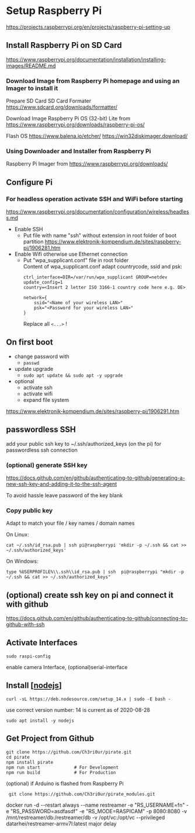 # Setup Raspberry Pi
https://projects.raspberrypi.org/en/projects/raspberry-pi-setting-up

## Install Raspberry Pi on SD Card

https://www.raspberrypi.org/documentation/installation/installing-images/README.md

### Download Image from Raspberry Pi homepage and using an Imager to install it

 Prepare SD Card
SD Card Formater
https://www.sdcard.org/downloads/formatter/

Download Image
Raspberry Pi OS (32-bit) Lite
from https://www.raspberrypi.org/downloads/raspberry-pi-os/

Flash OS
https://www.balena.io/etcher/ 
https://win32diskimager.download/

### Using Downloader and Installer from Raspberry Pi

Raspberry Pi Imager
from https://www.raspberrypi.org/downloads/

## Configure Pi

### For headless operation activate SSH and WiFi before starting
https://www.raspberrypi.org/documentation/configuration/wireless/headless.md 

- Enable SSH 
  - Put file with name "ssh" without extension in root folder of boot partition
    https://www.elektronik-kompendium.de/sites/raspberry-pi/1906281.htm
- Enable Wifi otherwise use Ethernet connection
  - Put "wpa_supplicant.conf" file in root folder\
    Content of wpa_supplicant.conf
    adapt countrycode, ssid and psk:
    ```
    ctrl_interface=DIR=/var/run/wpa_supplicant GROUP=netdev
    update_config=1
    country=<Insert 2 letter ISO 3166-1 country code here e.g. DE> 

    network={
        ssid="<Name of your wireless LAN>"
        psk="<Password for your wireless LAN>"
    }
    ```
    Replace all ```<...>``` !




## On first boot
- change password with 
  - ```passwd```
- update upgrade
  - ```sudo apt update && sudo apt -y upgrade```
- optional
  - activate ssh
  - activate wifi
  - expand file system

https://www.elektronik-kompendium.de/sites/raspberry-pi/1906291.htm



## passwordless SSH
add your public ssh key to ~/.ssh/authorized_keys (on the pi) for passwordless ssh connection

### (optional) generate SSH key
https://docs.github.com/en/github/authenticating-to-github/generating-a-new-ssh-key-and-adding-it-to-the-ssh-agent

To avoid hassle leave password of the key blank

### Copy public key
Adapt to match your file / key names / domain names

On Linux:
```
cat ~/.ssh/id_rsa.pub | ssh pi@raspberrypi 'mkdir -p ~/.ssh && cat >> ~/.ssh/authorized_keys'
```

On Windows:
```
type %USERPROFILE%\\.ssh\\id_rsa.pub | ssh  pi@raspberrypi "mkdir -p ~/.ssh && cat >> ~/.ssh/authorized_keys"
```

## (optional) create ssh key on pi and connect it with github

https://docs.github.com/en/github/authenticating-to-github/connecting-to-github-with-ssh

## Activate Interfaces

```
sudo raspi-config
```
enable camera Interface, (optional)serial-interface


## Install [[nodejs]]

```
curl -sL https://deb.nodesource.com/setup_14.x | sudo -E bash -
```

use correct version number: 14 is current as of 2020-08-28

```
sudo apt install -y nodejs
```

## Get Project from Github
```
git clone https://github.com/Ch3ri0ur/pirate.git
cd pirate
npm install pirate
npm run start             # For Development
npm run build             # For Production
```

(optional) if Arduino is flashed from Raspberry Pi
```
 git clone https://github.com/Ch3ri0ur/pirate_modules.git
```

docker run -d --restart always --name restreamer -e "RS_USERNAME=fn" -e "RS_PASSWORD=asdfasdf" -e "RS_MODE=RASPICAM" -p 8080:8080 -v /mnt/restreamer/db:/restreamer/db -v /opt/vc:/opt/vc --privileged datarhei/restreamer-armv7l:latest
major delay

[//begin]: # "Autogenerated link references for markdown compatibility"
[nodejs]: nodejs "Nodejs"
[//end]: # "Autogenerated link references"